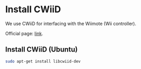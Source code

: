 # Install CWiiD

We use CWiiD for interfacing with the Wiimote (Wii controller).

Official page: [link](http://abstrakraft.org/cwiid/).

## Install CWiiD (Ubuntu)

```bash
sudo apt-get install libcwiid-dev
```
